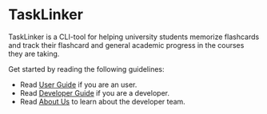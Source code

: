 # TaskLinker

TaskLinker is a CLI-tool for helping university students memorize flashcards
and track their flashcard and general academic progress in the courses they are
taking.

Get started by reading the following guidelines:
* Read [User Guide](UserGuide.md) if you are an user.
* Read [Developer Guide](DeveloperGuide.md) if you are a developer.
* Read [About Us](AboutUs.md) to learn about the developer team.
